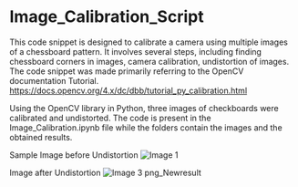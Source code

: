 # Image_Calibration_Script

This code snippet is designed to calibrate a camera using multiple images of a chessboard pattern. It involves several steps, including finding chessboard corners in images, camera calibration, undistortion of images. The code snippet was made primarily referring to the OpenCV documentation Tutorial. https://docs.opencv.org/4.x/dc/dbb/tutorial_py_calibration.html

Using the OpenCV library in Python, three images of checkboards were calibrated and undistorted. The code is present in the Image_Calibration.ipynb file while the folders contain the images and the obtained results. 

Sample Image before Undistortion
![Image 1](https://github.com/hrushipandit/Image_Calibration_Script/assets/53423940/75abadea-79ba-4385-9f5c-69d4e399de80)

Image after Undistortion
![Image 3 png_Newresult](https://github.com/hrushipandit/Image_Calibration_Script/assets/53423940/d5777438-9720-4ae4-96a3-a25e19f2f9ea)

